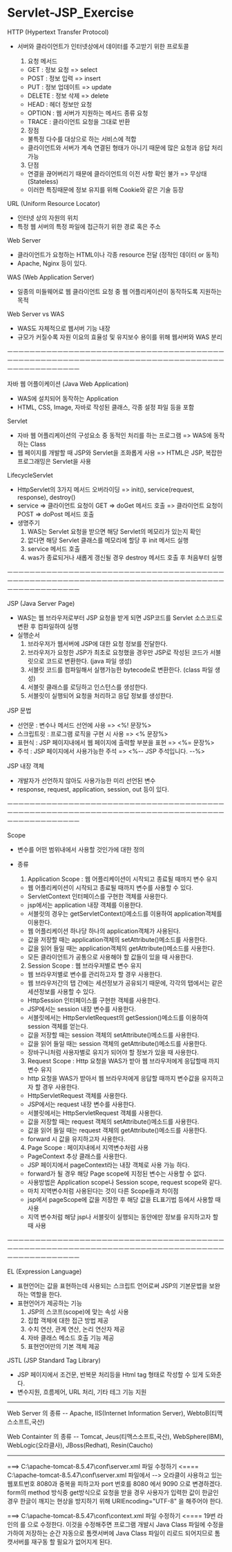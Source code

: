 # Servlet-JSP_Exercise

HTTP (Hypertext Transfer Protocol)
- 서버와 클라이언트가 인터넷상에서 데이터를 주고받기 위한 프로토콜
  1) 요청 메서드 
  - GET : 정보 요청 => select
  - POST : 정보 입력 => insert
  - PUT : 정보 업데이트 => update
  - DELETE : 정보 삭제 => delete
  - HEAD : 헤더 정보만 요청
  - OPTION : 웹 서버가 지원하는 메서드 종류 요청
  - TRACE : 클라이언트 요청을 그대로 반환

  2) 장점
  - 불특정 다수를 대상으로 하는 서비스에 적합
  - 클라이언트와 서버가 계속 연결된 형태가 아니기 때문에 많은 요청과 응답 처리 가능

  3) 단점
  - 연결을 끊어버리기 때문에 클라이언트의 이전 사항 확인 불가 => 무상태(Stateless)
  - 이러한 특징때문에 정보 유지를 위해 Cookie와 같은 기술 등장


URL (Uniform Resource Locator)
- 인터넷 상의 자원의 위치
- 특정 웹 서버의 특정 파일에 접근하기 위한 경로 혹은 주소


Web Server
- 클라이언트가 요청하는 HTML이나 각종 resource 전달 (정적인 데이터 or 동적)
- Apache, Nginx 등이 있다.


WAS (Web Application Server)
- 일종의 미들웨어로 웹 클라이언트 요청 중 웹 어플리케이션이 동작하도록 지원하는 목적



Web Server  vs  WAS
- WAS도 자체적으로 웹서버 기능 내장
- 규모가 커질수록 자원 이요의 효율성 및 유지보수 용이를 위해 웹서버와 WAS 분리


ㅡㅡㅡㅡㅡㅡㅡㅡㅡㅡㅡㅡㅡㅡㅡㅡㅡㅡㅡㅡㅡㅡㅡㅡㅡㅡㅡㅡㅡㅡㅡㅡㅡㅡㅡㅡㅡㅡㅡㅡㅡㅡㅡㅡㅡㅡㅡㅡㅡㅡㅡㅡㅡㅡㅡㅡㅡㅡㅡㅡㅡㅡㅡㅡㅡㅡㅡㅡㅡㅡㅡㅡㅡㅡㅡㅡㅡㅡㅡㅡㅡㅡㅡㅡㅡㅡㅡㅡㅡㅡㅡ

자바 웹 어플이케이션 (Java Web Application)
- WAS에 설치되어 동작하는 Application
- HTML, CSS, Image, 자바로 작성된 클래스, 각종 설정 파일 등을 포함 


Servlet 
- 자바 웹 어플리케이션의 구성요소 중 동적인 처리를 하는 프로그램 => WAS에 동작하는 Class
- 웹 페이지를 개발할 때 JSP와 Servlet을 조화롭게 사용 => HTML은 JSP, 복잡한 프로그래밍은 Servlet을 사용


LifecycleServlet
- HttpServlet의 3가지 메서드 오버라이딩 => init(), service(request, response), destroy()
- service => 클라이언트 요청이 GET => doGet 메서드 호출 
          => 클라이언트 요청이 POST => doPost 메서드 호출
- 생명주기
  1. WAS는 Servlet 요청을 받으면 해당 Servlet의 메모리가 있는지 확인 
  2. 없다면 해당 Servlet 클래스를 메모리에 할당 후 init 메서드 실행
  3. service 메서드 호출
  4. was가 종료되거나 새롭게 갱신될 경우 destroy 메서드 호출 후 처음부터 실행
  
  
ㅡㅡㅡㅡㅡㅡㅡㅡㅡㅡㅡㅡㅡㅡㅡㅡㅡㅡㅡㅡㅡㅡㅡㅡㅡㅡㅡㅡㅡㅡㅡㅡㅡㅡㅡㅡㅡㅡㅡㅡㅡㅡㅡㅡㅡㅡㅡㅡㅡㅡㅡㅡㅡㅡㅡㅡㅡㅡㅡㅡㅡㅡㅡㅡㅡㅡㅡㅡㅡㅡㅡㅡㅡㅡㅡㅡㅡㅡㅡㅡㅡㅡㅡㅡㅡㅡㅡㅡㅡㅡㅡ

JSP (Java Server Page)
- WAS는 웹 브라우저로부터 JSP 요청을 받게 되면 JSP코드를 Servlet 소스코드로 변환 후 컴파일하여 실행
- 실행순서
  1. 브라우저가 웹서버에 JSP에 대한 요청 정보를 전달한다.
  2. 브라우저가 요청한 JSP가 최초로 요청했을 경우만 JSP로 작성된 코드가 서블릿으로 코드로 변환한다. (java 파일 생성)
  3. 서블릿 코드를 컴파일해서 실행가능한 bytecode로 변환한다. (class 파일 생성)
  4. 서블릿 클래스를 로딩하고 인스턴스를 생성한다.
  5. 서블릿이 실행되어 요청을 처리하고 응답 정보를 생성한다.
  
  
JSP 문법
- 선언문 : 변수나 메서드 선언에 사용 =>  <%! 문장%>
- 스크립트릿 : 프로그램 로직을 구현 시 사용 =>  <% 문장%>
- 표현식 : JSP 페이지내에서 웹 페이지에 출력할 부분을 표현 =>  <%= 문장%>
- 주석 : JSP 페이지에서 사용가능한 주석 =>   <%-- JSP 주석입니다. --%>


JSP 내장 객체
- 개발자가 선언하지 않아도 사용가능한 미리 선언된 변수
- response, request, application, session, out 등이 있다.

ㅡㅡㅡㅡㅡㅡㅡㅡㅡㅡㅡㅡㅡㅡㅡㅡㅡㅡㅡㅡㅡㅡㅡㅡㅡㅡㅡㅡㅡㅡㅡㅡㅡㅡㅡㅡㅡㅡㅡㅡㅡㅡㅡㅡㅡㅡㅡㅡㅡㅡㅡㅡㅡㅡㅡㅡㅡㅡㅡㅡㅡㅡㅡㅡㅡㅡㅡㅡㅡㅡㅡㅡㅡㅡㅡㅡㅡㅡㅡㅡㅡㅡㅡㅡㅡㅡㅡㅡㅡㅡㅡ

Scope
- 변수를 어떤 범위내에서 사용할 것인가에 대한 정의
- 종류

  1. Application Scope : 웹 어플리케이션이 시작되고 종료될 때까지 변수 유지
    - 웹 어플리케이션이 시작되고 종료될 때까지 변수를 사용할 수 있다.
    - ServletContext 인터페이스를 구현한 객체를 사용한다.
    - jsp에서는 application 내장 객체를 이용한다.
    - 서블릿의 경우는 getServletContext()메소드를 이용하여 application객체를 이용한다.
    - 웹 어플리케이션 하나당 하나의 application객체가 사용된다.
    - 값을 저장할 때는 application객체의 setAttribute()메소드를 사용한다.
    - 값을 읽어 들일 때는 application객체의 getAttribute()메소드를 사용한다.
    - 모든 클라이언트가 공통으로 사용해야 할 값들이 있을 때 사용한다.
    
  2. Session Scope : 웹 브라우저별로 변수 유지
    - 웹 브라우저별로 변수를 관리하고자 할 경우 사용한다.
    - 웹 브라우저간의 탭 간에는 세션정보가 공유되기 때문에, 각각의 탭에서는 같은 세션정보를 사용할 수 있다.
    - HttpSession 인터페이스를 구현한 객체를 사용한다.
    - JSP에서는 session 내장 변수를 사용한다.
    - 서블릿에서는 HttpServletRequest의 getSession()메소드를 이용하여 session 객체를 얻는다.
    - 값을 저장할 때는 session 객체의 setAttribute()메소드를 사용한다.
    - 값을 읽어 들일 때는 session 객체의 getAttribute()메소드를 사용한다.
    - 장바구니처럼 사용자별로 유지가 되어야 할 정보가 있을 때 사용한다.
    
  3. Request Scope : Http 요청을 WAS가 받아 웹 브라우저에게 응답할때 까지 변수 유지
    - http 요청을 WAS가 받아서 웹 브라우저에게 응답할 때까지 변수값을 유지하고자 할 경우 사용한다.
    - HttpServletRequest 객체를 사용한다.
    - JSP에서는 request 내장 변수를 사용한다.
    - 서블릿에서는 HttpServletRequest 객체를 사용한다.
    - 값을 저장할 때는 request 객체의 setAttribute()메소드를 사용한다.
    - 값을 읽어 들일 때는 request 객체의 getAttribute()메소드를 사용한다.
    - forward 시 값을 유지하고자 사용한다.
    
  4. Page Scope : 페이지내에서 지역변수처럼 사용
    - PageContext 추상 클래스를 사용한다.
    - JSP 페이지에서 pageContext라는 내장 객체로 사용 가능 하다.
    - forward가 될 경우 해당 Page scope에 지정된 변수는 사용할 수 없다.
    - 사용방법은 Application scope나 Session scope, request scope와 같다.
    - 마치 지역변수처럼 사용된다는 것이 다른 Scope들과 차이점
    - jsp에서 pageScope에 값을 저장한 후 해당 값을 EL표기법 등에서 사용할 때 사용
    - 지역 변수처럼 해당 jsp나 서블릿이 실행되는 동안에만 정보를 유지하고자 할 때 사용
  
  
ㅡㅡㅡㅡㅡㅡㅡㅡㅡㅡㅡㅡㅡㅡㅡㅡㅡㅡㅡㅡㅡㅡㅡㅡㅡㅡㅡㅡㅡㅡㅡㅡㅡㅡㅡㅡㅡㅡㅡㅡㅡㅡㅡㅡㅡㅡㅡㅡㅡㅡㅡㅡㅡㅡㅡㅡㅡㅡㅡㅡㅡㅡㅡㅡㅡㅡㅡㅡㅡㅡㅡㅡㅡㅡㅡㅡㅡㅡㅡㅡㅡㅡㅡㅡㅡㅡㅡㅡㅡㅡㅡ

  
EL (Expression Language)
- 표현언어는 값을 표현하는데 사용되는 스크립트 언어로써 JSP의 기본문법을 보완하는 역할을 한다.
- 표현언어가 제공하는 기능 
    1. JSP의 스코프(scope)에 맞는 속성 사용
    2. 집합 객체에 대한 접근 방법 제공
    3. 수치 연산, 관계 연산, 논리 연산자 제공
    4. 자바 클래스 메소드 호출 기능 제공
    5. 표현언어만의 기본 객체 제공

JSTL (JSP Standard Tag Library)
- JSP 페이지에서 조건문, 반복문 처리등을 Html tag 형태로 작성할 수 있게 도와준다.
- 변수지원, 흐름제어, URL 처리, 기타 테그 기능 지원


------------------------------------------------------------------------------------------------------------


Web Server 의 종류
    -- Apache, IIS(Internet Information Server), WebtoB(티맥스소프트,국산) 
 
Web Containter 의 종류
    -- Tomcat, Jeus(티맥스소프트,국산), WebSphere(IBM), WebLogic(오라클사), JBoss(Redhat), Resin(Caucho) 

 ---------------------------------------------------------
 
 ===> C:\apache-tomcat-8.5.47\conf\server.xml 파일 수정하기 <====
 C:\apache-tomcat-8.5.47\conf\server.xml 파일에서
 --> 오라클이 사용하고 있는 웹포트번호 8080과 중복을 피하고자 port 번호를 8080 에서 9090 으로 변경하겠다.  
     form의 method 방식중 get방식으로 요청을 받을 경우 
         사용자가 입력한 값이 한글인 경우 한글이 깨지는 현상을 방지하기 위해 URIEncoding="UTF-8" 을 해주어야 한다. 

 <Connector port="9090" URIEncoding="UTF-8" protocol="HTTP/1.1"
               connectionTimeout="20000"
               redirectPort="8443" />

 <Connector port="8009" protocol="AJP/1.3" redirectPort="8443" URIEncoding="UTF-8" />


===> C:\apache-tomcat-8.5.47\conf\context.xml 파일 수정하기 <====
 19번 라인의 <Context> 를 
 <Context reloadable="true" privileged="true"> 으로 수정한다.
 이것을 수정해주면 프로그램 개발시 Java Class 파일에 수정을 가하여 저장하는 순간 자동으로 톰캣서버에 Java Class 파일이
 리로드 되어지므로 톰캣서버를 재구동 할 필요가 없어지게 된다.
